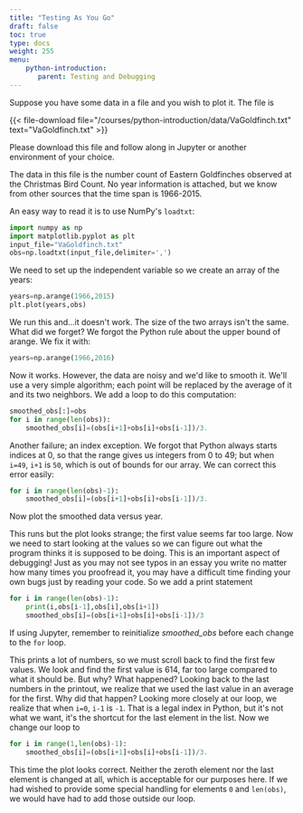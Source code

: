 ```yaml
---
title: "Testing As You Go"
draft: false
toc: true
type: docs
weight: 255
menu:
    python-introduction:
       parent: Testing and Debugging
---
```


Suppose you have some data in a file and you wish to plot it. The file is 

{{< file-download file="/courses/python-introduction/data/VaGoldfinch.txt" text="VaGoldfinch.txt" >}}

Please download this file and follow along in Jupyter or another environment of your choice.

The data in this file is the number count of Eastern Goldfinches observed at the Christmas Bird Count.  No year information is attached, but we know from other sources that the time span is 1966-2015.

An easy way to read it is to use NumPy's `loadtxt`:

```python
import numpy as np
import matplotlib.pyplot as plt
input_file="VaGoldfinch.txt"
obs=np.loadtxt(input_file,delimiter=',')
```

We need to set up the independent variable so we create an array of the years:

```python
years=np.arange(1966,2015)
plt.plot(years,obs)
```

We run this and…it doesn't work. The size of the two arrays isn't the same. What did we 
forget? We forgot the Python rule about the upper bound of arange. We fix it with:

```python
years=np.arange(1966,2016)
```

Now it works. However, the data are noisy and we'd like to smooth it. We'll use a very simple algorithm; each point will be replaced by the average of it and its two neighbors. We add a loop to do this computation:

```python
smoothed_obs[:]=obs
for i in range(len(obs)):
	smoothed_obs[i]=(obs[i+1]+obs[i]+obs[i-1])/3.
```

Another failure; an index exception. We forgot that Python always starts indices at 0, so that the range gives us integers from 0 to 49; but when `i=49`, `i+1` is `50`, which is out of bounds for our array. We can correct this error easily:

```python
for i in range(len(obs)-1):
	smoothed_obs[i]=(obs[i+1]+obs[i]+obs[i-1])/3.
```

Now plot the smoothed data versus year.

This runs but the plot looks strange; the first value seems far too large. Now we need to start looking at the values so we can figure out what the program thinks it is supposed to be doing. This is an important aspect of debugging! Just as you may not see typos in an essay you write no matter how many times you proofread it, you may have a difficult time finding your own bugs just by reading your code. So we add a print statement

```python
for i in range(len(obs)-1):
	print(i,obs[i-1],obs[i],obs[i+1])
	smoothed_obs[i]=(obs[i+1]+obs[i]+obs[i-1])/3
```

If using Jupyter, remember to reinitialize _smoothed_obs_ before each change to the `for` loop.

This prints a lot of numbers, so we must scroll back to find the first few values. We look and find the first value is 614, far too large compared to what it should be. But why? What happened? Looking back to the last numbers in the printout, we realize that we used the last value in an average for the first. Why did that happen? Looking more closely at our loop, we realize that when `i=0`, `i-1` is `-1`. That is a legal index in Python, but it's not what we want, it's the shortcut for the last element in the list. Now we change our loop to

```python
for i in range(1,len(obs)-1):
	smoothed_obs[i]=(obs[i+1]+obs[i]+obs[i-1])/3.
```

This time the plot looks correct. Neither the zeroth element nor the last element is changed at all, which is acceptable for our purposes here. If we had wished to provide some special handling for elements `0` and `len(obs)`, we would have had to add those outside our loop.

